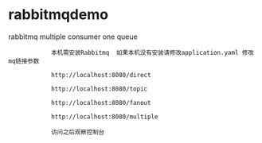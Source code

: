 # rabbitmqdemo
rabbitmq multiple consumer one queue



                本机需安装Rabbitmq  如果本机没有安装请修改application.yaml 修改mq链接参数 
                
                http://localhost:8080/direct
                
                http://localhost:8080/topic
                
                http://localhost:8080/fanout
                
                http://localhost:8080/multiple
                
                访问之后观察控制台
